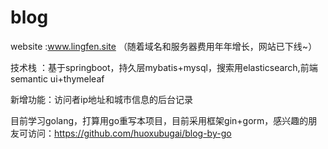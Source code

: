 # blog
website :www.lingfen.site （随着域名和服务器费用年年增长，网站已下线~）

技术栈 ：基于springboot，持久层mybatis+mysql，搜索用elasticsearch,前端semantic ui+thymeleaf

新增功能：访问者ip地址和城市信息的后台记录

目前学习golang，打算用go重写本项目，目前采用框架gin+gorm，感兴趣的朋友可访问：https://github.com/huoxubugai/blog-by-go
